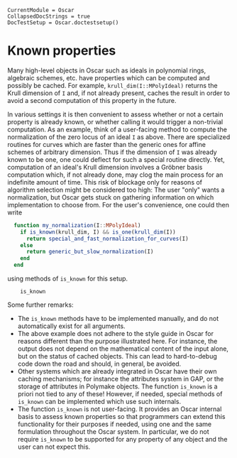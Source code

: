 ```@meta
CurrentModule = Oscar
CollapsedDocStrings = true
DocTestSetup = Oscar.doctestsetup()
```
# Known properties

Many high-level objects in Oscar such as ideals in polynomial rings, algebraic
schemes, etc. have properties which can be computed and possibly be cached.
For example, `krull_dim(I::MPolyIdeal)` returns the Krull dimension of `I`
and, if not already present, caches the result in order to avoid a second
computation of this property in the future.

In various settings it is then convenient to assess whether or not a certain
property is already known, or whether calling it would trigger a non-trivial
computation. As an example, think of a user-facing method to compute the
normalization of the zero locus of an ideal `I` as above. There are
specialized routines for curves which are faster than the generic ones for
affine schemes of arbitrary dimension. Thus if the dimension of `I` was
already known to be one, one could deflect for such a special routine
directly. Yet, computation of an ideal's Krull dimension involves a Gröbner
basis computation which, if not already done, may clog the main process for an
indefinite amount of time. This risk of blockage only for reasons of algorithm
selection might be considered too high: The user "only" wants a
normalization, but Oscar gets stuck on gathering information on which
implementation to choose from. For the user's convenience, one could then
write
```julia
  function my_normalization(I::MPolyIdeal)
    if is_known(krull_dim, I) && is_one(krull_dim(I))
      return special_and_fast_normalization_for_curves(I)
    else
      return generic_but_slow_normalization(I)
    end
  end
```
using methods of `is_known` for this setup.
```@docs
    is_known
```
Some further remarks:

* The `is_known` methods have to be implemented manually, and do not
  automatically exist for all arguments.
* The above example does not adhere to the style guide in Oscar for reasons
  different than the purpose illustrated here. For instance, the output does not
  depend on the mathematical content of the input alone, but on the status of
  cached objects. This can lead to hard-to-debug code down the road and should,
  in general, be avoided. 
* Other systems which are already integrated in Oscar have their own caching
  mechanisms; for instance the attributes system in GAP, or the storage of
  attributes in Polymake objects. The function `is_known` is a priori not tied
  to any of these! However, if needed, special methods of `is_known` can be
  implemented which use such internals. 
* The function `is_known` is not user-facing. It provides an Oscar internal
  basis to assess known properties so that programmers can extend this
  functionality for their purposes if needed, using one and the same formulation
  throughout the Oscar system. In particular, we do not require `is_known` to be
  supported for any property of any object and the user can not expect this. 
  
